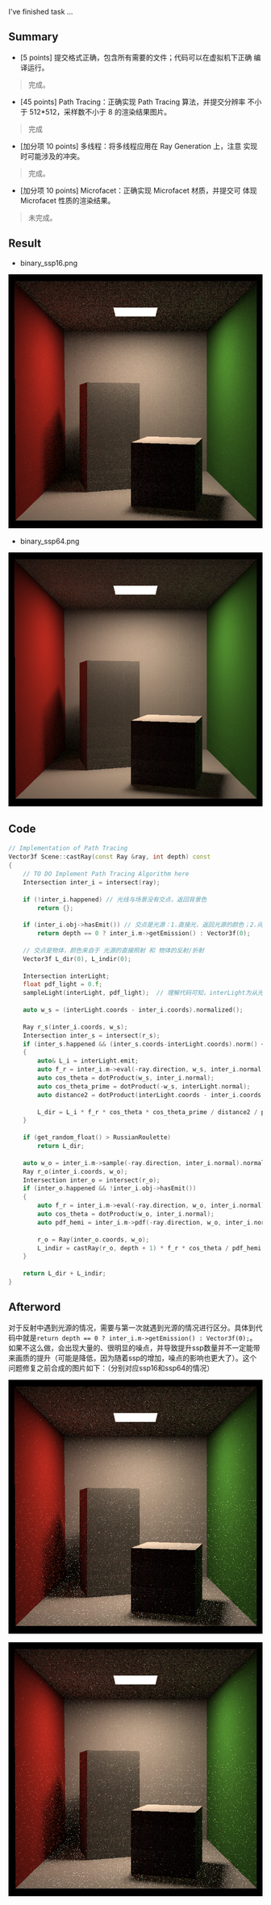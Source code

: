 
I've finished task ...

## Summary

* [5 points] 提交格式正确，包含所有需要的文件；代码可以在虚拟机下正确 编译运行。 

> 完成。

* [45 points] Path Tracing：正确实现 Path Tracing 算法，并提交分辨率 不小于 512*512，采样数不小于 8 的渲染结果图片。 

> 完成

* [加分项 10 points] 多线程：将多线程应用在 Ray Generation 上，注意 实现时可能涉及的冲突。 

> 完成。

* [加分项 10 points] Microfacet：正确实现 Microfacet 材质，并提交可 体现 Microfacet 性质的渲染结果。

> 未完成。

## Result

* binary_ssp16.png

![binary_ssp16.png](./images/binary_ssp16.png)

* binary_ssp64.png

![binary_ssp64.png](./images/binary_ssp64.png)

## Code

```cpp
// Implementation of Path Tracing
Vector3f Scene::castRay(const Ray &ray, int depth) const
{
    // TO DO Implement Path Tracing Algorithm here
    Intersection inter_i = intersect(ray);

    if (!inter_i.happened) // 光线与场景没有交点，返回背景色
        return {};
    
    if (inter_i.obj->hasEmit()) // 交点是光源：1.直接光，返回光源的颜色；2.间接光，返回{0}（黑色）
        return depth == 0 ? inter_i.m->getEmission() : Vector3f(0);

    // 交点是物体，颜色来自于 光源的直接照射 和 物体的反射/折射
    Vector3f L_dir(0), L_indir(0);

    Intersection interLight;
    float pdf_light = 0.f;
    sampleLight(interLight, pdf_light);  // 理解代码可知，interLight为从光源到球面的一个半径长的向量

    auto w_s = (interLight.coords - inter_i.coords).normalized();

    Ray r_s(inter_i.coords, w_s);
    Intersection inter_s = intersect(r_s);
    if (inter_s.happened && (inter_s.coords-interLight.coords).norm() < EPSILON)  // 反射光线直达光源，中间没有阻拦
    {
        auto& L_i = interLight.emit;
        auto f_r = inter_i.m->eval(-ray.direction, w_s, inter_i.normal);
        auto cos_theta = dotProduct(w_s, inter_i.normal);
        auto cos_theta_prime = dotProduct(-w_s, interLight.normal);
        auto distance2 = dotProduct(interLight.coords - inter_i.coords, interLight.coords - inter_i.coords);

        L_dir = L_i * f_r * cos_theta * cos_theta_prime / distance2 / pdf_light;
    }
        
    if (get_random_float() > RussianRoulette)
        return L_dir;
    
    auto w_o = inter_i.m->sample(-ray.direction, inter_i.normal).normalized();
    Ray r_o(inter_i.coords, w_o);
    Intersection inter_o = intersect(r_o);
    if (inter_o.happened && !inter_i.obj->hasEmit())
    {
        auto f_r = inter_i.m->eval(-ray.direction, w_o, inter_i.normal);
        auto cos_theta = dotProduct(w_o, inter_i.normal);
        auto pdf_hemi = inter_i.m->pdf(-ray.direction, w_o, inter_i.normal);

        r_o = Ray(inter_o.coords, w_o);
        L_indir = castRay(r_o, depth + 1) * f_r * cos_theta / pdf_hemi / RussianRoulette;
    }
    
    return L_dir + L_indir;
}
```

## Afterword

对于反射中遇到光源的情况，需要与第一次就遇到光源的情况进行区分。具体到代码中就是`return depth == 0 ? inter_i.m->getEmission() : Vector3f(0);`。如果不这么做，会出现大量的、很明显的噪点，并导致提升ssp数量并不一定能带来画质的提升（可能是降低，因为随着ssp的增加，噪点的影响也更大了）。这个问题修复之前合成的图片如下：（分别对应ssp16和ssp64的情况）

![ssp16_beforeFix](./images/binary_ssp16_beforeFix.png)

![ssp16_beforeFix](./images/binary_ssp16_beforeFix.png)

